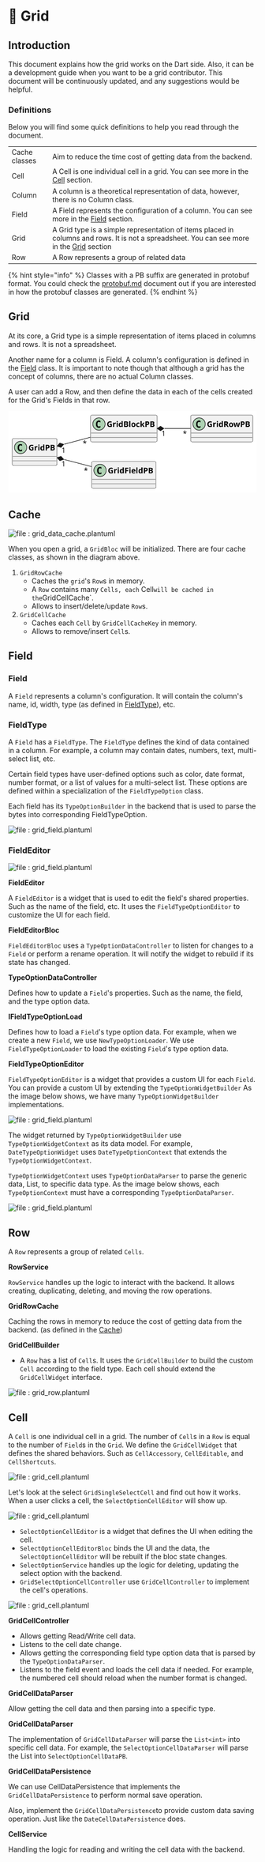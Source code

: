 # 🧮 Grid

## Introduction

This document explains how the grid works on the Dart side. Also, it can be a development guide when you want to be a grid contributor. This document will be continuously updated, and any suggestions would be helpful.

### Definitions

Below you will find some quick definitions to help you read through the document.

|               |                                                                                                                                                           |
| ------------- | --------------------------------------------------------------------------------------------------------------------------------------------------------- |
| Cache classes | Aim to reduce the time cost of getting data from the backend.                                                                                             |
| Cell          | A Cell is one individual cell in a grid. You can see more in the [Cell](grid.md#cell) section.                                                            |
| Column        | A column is a theoretical representation of data, however, there is no Column class.                                                                      |
| Field         | A Field represents the configuration of a column. You can see more in the [Field](grid.md#field) section.                                                 |
| Grid          | A Grid type is a simple representation of items placed in columns and rows. It is not a spreadsheet. You can see more in the [Grid](grid.md#grid) section |
| Row           | A Row represents a group of related data                                                                                                                  |

{% hint style="info" %}
Classes with a PB suffix are generated in protobuf format. You could check the [protobuf.md](../backend/event.md "mention") document out if you are interested in how the protobuf classes are generated.
{% endhint %}

## Grid

At its core, a Grid type is a simple representation of items placed in columns and rows. It is not a spreadsheet.

Another name for a column is Field. A column's configuration is defined in the [Field](grid.md#field) class. It is important to note though that although a grid has the concept of columns, there are no actual Column classes.

A user can add a Row, and then define the data in each of the cells created for the Grid's Fields in that row.

![file : grid.plantuml](../../../../.gitbook/assets/grid.svg)

## Cache

![file : grid\_data\_cache.plantuml](../../../../uml/output/row\_cell\_relation.svg)

When you open a grid, a `GridBloc` will be initialized. There are four cache classes, as shown in the diagram above.

1. `GridRowCache`
   * Caches the `grid`'s `Row`s in memory.
   * A `Row` contains many `Cells, each` Cell`will be cached in the`GridCellCache\`.
   * Allows to insert/delete/update `Row`s.
2. `GridCellCache`
   * Caches each `Cell` by `GridCellCacheKey` in memory.
   * Allows to remove/insert `Cell`s.

## Field

### Field

A `Field` represents a column's configuration. It will contain the column's name, id, width, type (as defined in [FieldType](grid.md#fieldtype)), etc.

### FieldType

A `Field` has a `FieldType`. The `FieldType` defines the kind of data contained in a column. For example, a column may contain dates, numbers, text, multi-select list, etc.

Certain field types have user-defined options such as color, date format, number format, or a list of values for a multi-select list. These options are defined within a specialization of the `FieldTypeOption` class.

Each field has its `TypeOptionBuilder` in the backend that is used to parse the bytes into corresponding FieldTypeOption.

![file : grid\_field.plantuml](../../../../uml/output/FieldTypeOption\_Builder.svg)

### **FieldEditor**

![file : grid\_field.plantuml](../../../../uml/output/Field\_Editor.svg)

**FieldEditor**

A `FieldEditor` is a widget that is used to edit the field's shared properties. Such as the name of the field, etc. It uses the `FieldTypeOptionEditor` to customize the UI for each field.

**FieldEditorBloc**

`FieldEditorBloc` uses a `TypeOptionDataController` to listen for changes to a `Field` or perform a rename operation. It will notify the widget to rebuild if its state has changed.

**TypeOptionDataController**

Defines how to update a `Field`'s properties. Such as the name, the field, and the type option data.

**IFieldTypeOptionLoad**

Defines how to load a `Field`'s type option data. For example, when we create a new `Field`, we use `NewTypeOptionLoader`. We use `FieldTypeOptionLoader` to load the existing `Field`'s type option data.

**FieldTypeOptionEditor**

`FieldTypeOptionEditor` is a widget that provides a custom UI for each `Field`. You can provide a custom UI by extending the `TypeOptionWidgetBuilder` As the image below shows, we have many `TypeOptionWidgetBuilder` implementations.

![file : grid\_field.plantuml](../../../../uml/output/Field\_Type\_Option\_Widget\_Builder\_Impl.svg)

The widget returned by `TypeOptionWidgetBuilder` use `TypeOptionWidgetContext` as its data model. For example, `DateTypeOptionWidget` uses `DateTypeOptionContext` that extends the `TypeOptionWidgetContext`.

`TypeOptionWidgetContext` uses `TypeOptionDataParser` to parse the generic data, List, to specific data type. As the image below shows, each `TypeOptionContext` must have a corresponding `TypeOptionDataParser`.

![file : grid\_field.plantuml](../../../../uml/output/Field\_Type\_Option\_Editor\_Data\_Parser.svg)

## Row

A `Row` represents a group of related `Cells`.

**RowService**

`RowService` handles up the logic to interact with the backend. It allows creating, duplicating, deleting, and moving the row operations.

**GridRowCache**

Caching the rows in memory to reduce the cost of getting data from the backend. (as defined in the [Cache](grid.md#cache))

**GridCellBuilder**

* A `Row` has a list of `Cell`s. It uses the `GridCellBuilder` to build the custom `Cell` according to the field type. Each cell should extend the `GridCellWidget` interface.

![file : grid\_row.plantuml](../../../../.gitbook/assets/grid\_row.svg)

## Cell

A `Cell` is one individual cell in a grid. The number of `Cell`s in a `Row` is equal to the number of `Field`s in the `Grid`. We define the `GridCellWidget` that defines the shared behaviors. Such as `CellAccessory`, `CellEditable`, and `CellShortcuts`.

![file : grid\_cell.plantuml](../../../../.gitbook/assets/Grid\_Cell\_Builder.svg)

Let's look at the select `GridSingleSelectCell` and find out how it works. When a user clicks a cell, the `SelectOptionCellEditor` will show up.

![file : grid\_cell.plantuml](../../../../uml/output/Grid\_Selection\_Cell\_Edit.svg)

* `SelectOptionCellEditor` is a widget that defines the UI when editing the cell.
* `SelectOptionCellEditorBloc` binds the UI and the data, the `SelectOptionCellEditor` will be rebuilt if the bloc state changes.
* `SelectOptionService` handles up the logic for deleting, updating the select option with the backend.
* `GridSelectOptionCellController` use `GridCellController` to implement the cell's operations.

![file : grid\_cell.plantuml](../../../../.gitbook/assets/Grid\_Cell\_Controller.svg)

**GridCellController**

* Allows getting Read/Write cell data.
* Listens to the cell date change.
* Allows getting the corresponding field type option data that is parsed by the `TypeOptionDataParser`.
* Listens to the field event and loads the cell data if needed. For example, the numbered cell should reload when the number format is changed.

**GridCellDataParser**

Allow getting the cell data and then parsing into a specific type.

**GridCellDataParser**

The implementation of `GridCellDataParser` will parse the `List<int>` into specific cell data. For example, the `SelectOptionCellDataParser` will parse the List into `SelectOptionCellDataPB`.

**GridCellDataPersistence**

We can use CellDataPersistence that implements the `GridCellDataPersistence` to perform normal save operation.

Also, implement the `GridCellDataPersistence`to provide custom data saving operation. Just like the `DateCellDataPersistence` does.

**CellService**

Handling the logic for reading and writing the cell data with the backend.
